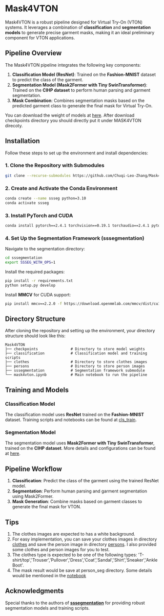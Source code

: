 # Mask4VTON

Mask4VTON is a robust pipeline designed for Virtual Try-On (VTON) systems. It leverages a combination of **classification** and **segmentation models** to generate precise garment masks, making it an ideal preliminary component for VTON applications.

## Pipeline Overview
The Mask4VTON pipeline integrates the following key components:
1. **Classification Model (ResNet)**: Trained on the **Fashion-MNIST** dataset to predict the class of the garment.
2. **Segmentation Model (Mask2Former with Tiny SwinTransformer)**: Trained on the **CIHP dataset** to perform human parsing and garment segmentation.
3. **Mask Combination**: Combines segmentation masks based on the predicted garment class to generate the final mask for Virtual Try-On. 

You can download the weight of models at [here](https://drive.google.com/drive/folders/1tGgDTZeWiVsbgkUdzuo3WhAqtCtOZpFV?usp=share_link). After download checkpoints directory you should directly put it under MASK4VTON direcoty.

## Installation
Follow these steps to set up the environment and install dependencies:

### 1. Clone the Repository with Submodules
```bash
git clone --recurse-submodules https://github.com/Chuqi-Leo-Zhang/Mask4VTON.git
```

### 2. Create and Activate the Conda Environment
```bash
conda create --name ssseg python=3.10
conda activate ssseg
```

### 3. Install PyTorch and CUDA
```bash
conda install pytorch==2.4.1 torchvision==0.19.1 torchaudio==2.4.1 pytorch-cuda=12.1 -c pytorch -c nvidia
```

### 4. Set Up the Segmentation Framework (sssegmentation)
Navigate to the segmentation directory:
```bash
cd sssegmentation
export SSSEG_WITH_OPS=1
```
Install the required packages:
```bash
pip install -r requirements.txt
python setup.py develop
```
Install **MMCV** for CUDA support:
```bash
pip install mmcv==2.2.0 -f https://download.openmmlab.com/mmcv/dist/cu121/torch2.4/index.html
```

## Directory Structure

After cloning the repository and setting up the environment, your directory structure should look like this:

```
Mask4VTON
├── checkpoints               # Directory to store model weights
├── classification            # Classification model and training scripts
├── clothes                   # Directory to store clothes images
├── persons                   # Directory to store person images
├── sssegmentation            # Segmentation framework submodule           
└── mask4vton.ipynb           # Main notebook to run the pipeline
```

## Training and Models
### Classification Model
The classification model uses **ResNet** trained on the **Fashion-MNIST** dataset. Training scripts and notebooks can be found at [cls_train](classification/cls_train.ipynb).

### Segmentation Model
The segmentation model uses **Mask2Former with Tiny SwinTransformer**, trained on the **CIHP dataset**. More details and configurations can be found at [here](https://github.com/SegmentationBLWX/sssegmentation/tree/main?tab=readme-ov-file).



## Pipeline Workflow
1. **Classification**: Predict the class of the garment using the trained ResNet model.
2. **Segmentation**: Perform human parsing and garment segmentation using Mask2Former.
3. **Mask Generation**: Combine masks based on garment classes to generate the final mask for VTON.

## Tips
1. The clothes images are expected to has a white background.
2. For easy implementation, you can save your clothes images in directory [clothes](clothes) and save the person image in directory [persons](persons). I also provided some clothes and person images for you to test.
3. The clothes type is expected to be one of the following types: 'T-shirt/top','Trouser','Pullover','Dress','Coat','Sandal','Shirt','Sneaker','Ankle Boot'.
4. The mask result would be save at person_seg directory. Some details would be mentioned in the [notebook](mask4vton.ipynb)


## Acknowledgments
Special thanks to the authors of [**sssegmentation**](https://github.com/SegmentationBLWX/sssegmentation.git) for providing robust segmentation models and training scripts.







